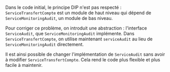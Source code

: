 Dans le code initial, le principe DIP n'est pas respecté : ``ServiceTransfertCompte`` est un 
module de haut niveau qui dépend de `ServiceMonitoringAudit`, un module de bas niveau.

Pour corriger ce problème, on introduit une abstraction : l'interface `ServiceAudit`, que 
`ServiceMonitoringAudit` implémente. Dans `ServiceTransfertCompte`, on utilise maintenant
``serviceAudit`` au lieu de ``ServiceMonitoringAudit`` directement.

Il est ainsi possible de changer l'implémentation de ``ServiceAudit`` sans avoir à modifier 
``ServiceTransfertCompte``. Cela rend le code plus flexible et plus facile à maintenir.